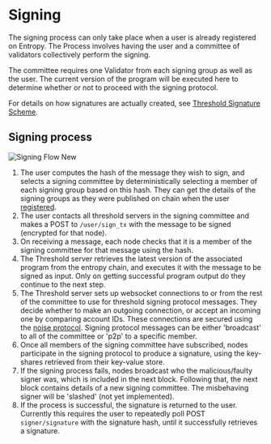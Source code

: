
# Signing

The signing process can only take place when a user is already registered on Entropy. The Process involves
having the user and a committee of validators collectively perform the signing.

The committee requires one Validator from each signing group as well as the user. The current version of the program will be executed here to determine whether or not to proceed with the signing protocol.

For details on how signatures are actually created, see [Threshold Signature Scheme](ThresholdSignatureScheme).

## Signing process

![Signing Flow New](/sequenceDiagrams/signing-new.svg)

1. The user computes the hash of the message they wish to sign, and selects a signing committee by deterministically selecting a member of each signing group based on this hash. They can get the details of the signing groups as they were published on chain when the user [registered](Register).
2. The user contacts all threshold servers in the signing committee and makes a POST to `/user/sign_tx` with the message to be signed (encrypted for that node). 
2. On receiving a message, each node checks that it is a member of the signing committee for that message using the hash.
3. The Threshold server retrieves the latest version of the associated program from the entropy chain, and executes it with the message to be signed as input. Only on getting successful program output do they continue to the next step.
4. The Threshold server sets up websocket connections to or from the rest of the committee to use for threshold signing protocol messages. They decide whether to make an outgoing connection, or accept an incoming one by comparing account IDs. These connections are secured using the [noise protocol](https://noiseprotocol.org/noise.html). Signing protocol messages can be either 'broadcast' to all of the committee or 'p2p' to a specific member.
5. Once all members of the signing committee have subscribed, nodes participate in the signing protocol to produce a signature, using the key-shares retrieved from their key-value store.
6. If the signing process fails, nodes broadcast who the malicious/faulty signer was, which is included in the next block. Following that, the next block contains details of a new signing committee. The misbehaving signer will be 'slashed' (not yet implemented).
7. If the process is successful, the signature is returned to the user. Currently this requires the user to repeatedly poll POST `signer/signature` with the signature hash, until it successfully retrieves a signature.
